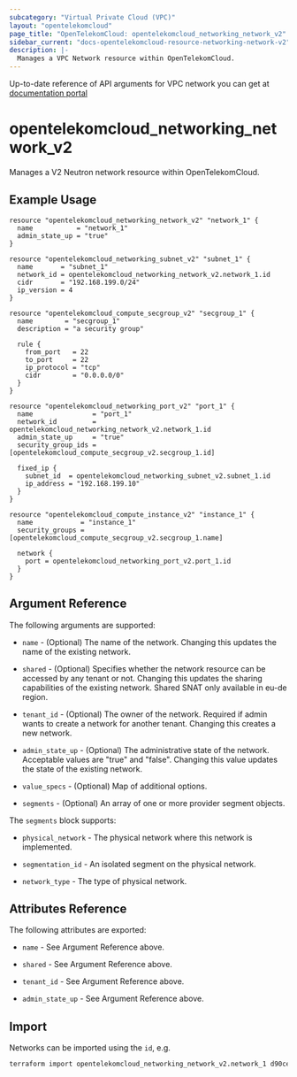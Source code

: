 ```yaml
---
subcategory: "Virtual Private Cloud (VPC)"
layout: "opentelekomcloud"
page_title: "OpenTelekomCloud: opentelekomcloud_networking_network_v2"
sidebar_current: "docs-opentelekomcloud-resource-networking-network-v2"
description: |-
  Manages a VPC Network resource within OpenTelekomCloud.
---
```


Up-to-date reference of API arguments for VPC network you can get at
[documentation portal](https://docs.otc.t-systems.com/virtual-private-cloud/api-ref/native_openstack_neutron_apis_v2.0/network)

# opentelekomcloud_networking_network_v2

Manages a V2 Neutron network resource within OpenTelekomCloud.

## Example Usage

```hcl
resource "opentelekomcloud_networking_network_v2" "network_1" {
  name           = "network_1"
  admin_state_up = "true"
}

resource "opentelekomcloud_networking_subnet_v2" "subnet_1" {
  name       = "subnet_1"
  network_id = opentelekomcloud_networking_network_v2.network_1.id
  cidr       = "192.168.199.0/24"
  ip_version = 4
}

resource "opentelekomcloud_compute_secgroup_v2" "secgroup_1" {
  name        = "secgroup_1"
  description = "a security group"

  rule {
    from_port   = 22
    to_port     = 22
    ip_protocol = "tcp"
    cidr        = "0.0.0.0/0"
  }
}

resource "opentelekomcloud_networking_port_v2" "port_1" {
  name               = "port_1"
  network_id         = opentelekomcloud_networking_network_v2.network_1.id
  admin_state_up     = "true"
  security_group_ids = [opentelekomcloud_compute_secgroup_v2.secgroup_1.id]

  fixed_ip {
    subnet_id  = opentelekomcloud_networking_subnet_v2.subnet_1.id
    ip_address = "192.168.199.10"
  }
}

resource "opentelekomcloud_compute_instance_v2" "instance_1" {
  name            = "instance_1"
  security_groups = [opentelekomcloud_compute_secgroup_v2.secgroup_1.name]

  network {
    port = opentelekomcloud_networking_port_v2.port_1.id
  }
}
```

## Argument Reference

The following arguments are supported:

* `name` - (Optional) The name of the network. Changing this updates the name of
  the existing network.

* `shared` - (Optional)  Specifies whether the network resource can be accessed
  by any tenant or not. Changing this updates the sharing capabilities of the
  existing network. Shared SNAT only available in eu-de region.

* `tenant_id` - (Optional) The owner of the network. Required if admin wants to
  create a network for another tenant. Changing this creates a new network.

* `admin_state_up` - (Optional) The administrative state of the network.
  Acceptable values are "true" and "false". Changing this value updates the
  state of the existing network.

* `value_specs` - (Optional) Map of additional options.

* `segments` - (Optional) An array of one or more provider segment objects.

The `segments` block supports:

* `physical_network` - The physical network where this network is implemented.

* `segmentation_id` - An isolated segment on the physical network.

* `network_type` - The type of physical network.

## Attributes Reference

The following attributes are exported:

* `name` - See Argument Reference above.

* `shared` - See Argument Reference above.

* `tenant_id` - See Argument Reference above.

* `admin_state_up` - See Argument Reference above.

## Import

Networks can be imported using the `id`, e.g.

```sh
terraform import opentelekomcloud_networking_network_v2.network_1 d90ce693-5ccf-4136-a0ed-152ce412b6b9
```
